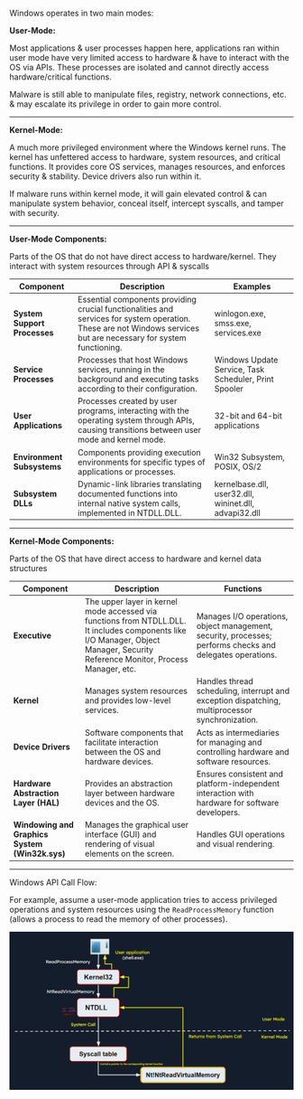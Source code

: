 
Windows operates in two main modes: 


**User-Mode:** 

Most applications & user processes happen here, applications ran within user mode have very limited access to hardware & have to interact with the OS via APIs. These processes are isolated and cannot directly access hardware/critical functions.

Malware is still able to manipulate files, registry, network connections, etc. & may escalate its privilege in order to gain more control. 

-------------------------------------------

**Kernel-Mode:** 

A much more privileged environment where the Windows kernel runs. The kernel has unfettered access to hardware, system resources, and critical functions. It provides core OS services, manages resources, and enforces security & stability. Device drivers also run within it. 

If malware runs within kernel mode, it will gain elevated control & can manipulate system behavior, conceal itself, intercept syscalls, and tamper with security.

-------------------------------------------

**User-Mode Components:** 

Parts of the OS that do not have direct access to hardware/kernel. They interact with system resources through API & syscalls

| **Component**                | **Description**                                                                                                                                                    | **Examples**                                          |
| ---------------------------- | ------------------------------------------------------------------------------------------------------------------------------------------------------------------ | ----------------------------------------------------- |
| **System Support Processes** | Essential components providing crucial functionalities and services for system operation. These are not Windows services but are necessary for system functioning. | winlogon.exe, smss.exe, services.exe                  |
| **Service Processes**        | Processes that host Windows services, running in the background and executing tasks according to their configuration.                                              | Windows Update Service, Task Scheduler, Print Spooler |
| **User Applications**        | Processes created by user programs, interacting with the operating system through APIs, causing transitions between user mode and kernel mode.                     | 32-bit and 64-bit applications                        |
| **Environment Subsystems**   | Components providing execution environments for specific types of applications or processes.                                                                       | Win32 Subsystem, POSIX, OS/2                          |
| **Subsystem DLLs**           | Dynamic-link libraries translating documented functions into internal native system calls, implemented in NTDLL.DLL.                                               | kernelbase.dll, user32.dll, wininet.dll, advapi32.dll |

-------------------------------------------

**Kernel-Mode Components:** 

Parts of the OS that have direct access to hardware and kernel data structures

| **Component**              | **Description**                                                                                                                                              | **Functions**                                                                                           |
|----------------------------|--------------------------------------------------------------------------------------------------------------------------------------------------------------|--------------------------------------------------------------------------------------------------------|
| **Executive**              | The upper layer in kernel mode accessed via functions from NTDLL.DLL. It includes components like I/O Manager, Object Manager, Security Reference Monitor, Process Manager, etc. | Manages I/O operations, object management, security, processes; performs checks and delegates operations. |
| **Kernel**                 | Manages system resources and provides low-level services.                                                                                                     | Handles thread scheduling, interrupt and exception dispatching, multiprocessor synchronization.       |
| **Device Drivers**         | Software components that facilitate interaction between the OS and hardware devices.                                                                         | Acts as intermediaries for managing and controlling hardware and software resources.                  |
| **Hardware Abstraction Layer (HAL)** | Provides an abstraction layer between hardware devices and the OS.                                                                                            | Ensures consistent and platform-independent interaction with hardware for software developers.        |
| **Windowing and Graphics System (Win32k.sys)** | Manages the graphical user interface (GUI) and rendering of visual elements on the screen.                                                                 | Handles GUI operations and visual rendering.                                                           |

-------------------------------------------

Windows API Call Flow: 

For example, assume a user-mode application tries to access privileged operations and system resources using the `ReadProcessMemory` function (allows a process to read the memory of other processes). 



![ReadProcessMemoryCall](wininternals_syscall.webp)





